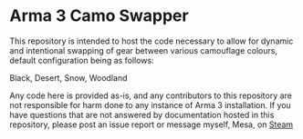 <h1> Arma 3 Camo Swapper </h1>


This repository is intended to host the code necessary to allow for dynamic and intentional swapping of gear between various camouflage colours, default configuration being as follows:

Black, Desert, Snow, Woodland


Any code here is provided as-is, and any contributors to this repository are not responsible for harm done to any instance of Arma 3 installation. If you have questions that are not answered by documentation hosted in this repository, please post an issue report or message myself, Mesa, on [Steam](https://steamcommunity.com/id/systemofatable/)

